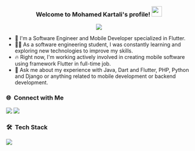 <h3 align="center">
  Welcome to Mohamed Kartali's profile!
  <img src="https://media.giphy.com/media/hvRJCLFzcasrR4ia7z/giphy.gif" width="28">
</h3>

<!-- Typing SVG by DenverCoder1 - https://github.com/DenverCoder1/readme-typing-svg -->
<p align="center">
  <a href="https://github.com/DenverCoder1/readme-typing-svg"><img src="https://readme-typing-svg.herokuapp.com/?lines=Mobile%20Software%20Engineer;Always%20learning%20new%20things&font=Fira%20Code&center=true&width=440&height=45&color=5C90F7&vCenter=true&size=22"></a>
</p> 

- 🏢 I'm a Software Engineer and Mobile Developer specialized in Flutter. 
- 👨‍💻 As a software engineering student, I was constantly learning and exploring new technologies to improve my skills.
- 🔥 Right now, I'm working actively involved in creating mobile software using framework Flutter in full-time job.
- 💬 Ask me about my experience with Java, Dart and Flutter, PHP, Python and Django or anything related to mobile development or backend development.


### 🌐 &nbsp;Connect with Me

<div align="left">
  <a href="https://linkedin.com/in/mohamedkartali" target="_blank"><img src="https://skillicons.dev/icons?i=linkedin"/></a>
  <a href="https://www.instagram.com/mohamed._.kartali/" target="_blank"><img src="https://skillicons.dev/icons?i=instagram"/></a>
</div>

### 🛠 &nbsp;Tech Stack


<div align="left">
  <a href="#">
    <img src="https://skillicons.dev/icons?i=dart,flutter,firebase,java,php,python,django,fastapi,mysql,postgresql,vscode,androidstudio,postman,git,github,gitlab,xd,figma&theme=dark" />
  </a> 
</div>

